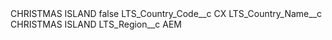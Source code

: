 <?xml version="1.0" encoding="UTF-8"?>
<CustomMetadata xmlns="http://soap.sforce.com/2006/04/metadata" xmlns:xsi="http://www.w3.org/2001/XMLSchema-instance" xmlns:xsd="http://www.w3.org/2001/XMLSchema">
    <label>CHRISTMAS ISLAND</label>
    <protected>false</protected>
    <values>
        <field>LTS_Country_Code__c</field>
        <value xsi:type="xsd:string">CX</value>
    </values>
    <values>
        <field>LTS_Country_Name__c</field>
        <value xsi:type="xsd:string">CHRISTMAS ISLAND</value>
    </values>
    <values>
        <field>LTS_Region__c</field>
        <value xsi:type="xsd:string">AEM</value>
    </values>
</CustomMetadata>
